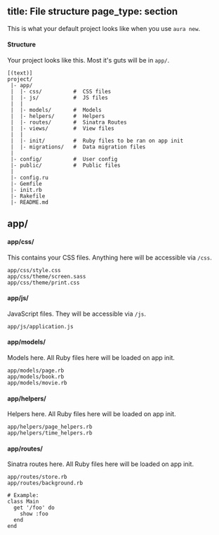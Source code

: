 title: File structure
page_type: section
--
This is what your default project looks like when you use `aura new`.

#### Structure
Your project looks like this. Most it's guts will be in `app/`.

    [(text)]
    project/
     |- app/
     |  |- css/          #  CSS files
     |  |- js/           #  JS files
     |  |
     |  |- models/       #  Models
     |  |- helpers/      #  Helpers
     |  |- routes/       #  Sinatra Routes
     |  |- views/        #  View files
     |  |
     |  |- init/         #  Ruby files to be ran on app init
     |  |- migrations/   #  Data migration files
     |
     |- config/          #  User config
     |- public/          #  Public files
     |
     |- config.ru
     |- Gemfile
     |- init.rb
     |- Rakefile
     |- README.md

## app/

#### app/css/
This contains your CSS files. Anything here will be accessible via `/css`.

    app/css/style.css
    app/css/theme/screen.sass
    app/css/theme/print.css

#### app/js/
JavaScript files. They will be accessible via `/js`.

    app/js/application.js

#### app/models/
Models here. All Ruby files here will be loaded on app init.

    app/models/page.rb
    app/models/book.rb
    app/models/movie.rb

#### app/helpers/
Helpers here. All Ruby files here will be loaded on app init.

    app/helpers/page_helpers.rb
    app/helpers/time_helpers.rb

#### app/routes/
Sinatra routes here. All Ruby files here will be loaded on app init.

    app/routes/store.rb
    app/routes/background.rb

    # Example:
    class Main
      get '/foo' do
        show :foo
      end
    end
